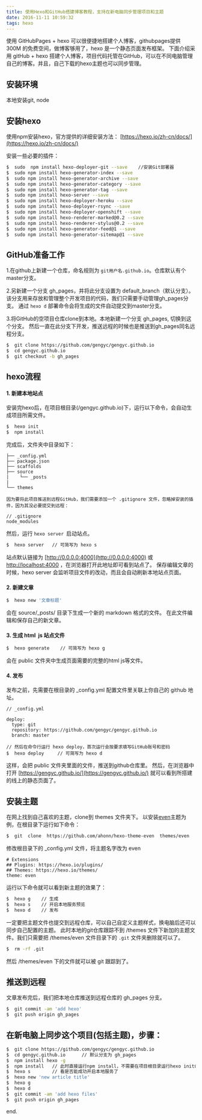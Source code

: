 ```yaml
---
title: 使用Hexo和GitHub搭建博客教程，支持在新电脑同步管理项目和主题
date: 2016-11-11 10:59:32
tags: hexo
---
```


使用 GitHubPages + hexo 可以很便捷地搭建个人博客，githubpages提供 300M 的免费空间，做博客够用了，hexo 是一个静态页面发布框架。
下面介绍采用 gitHub + hexo 搭建个人博客，项目代码托管在GitHub，可以在不同电脑管理自己的博客。并且，自己下载的hexo主题也可以同步管理。

<!-- more -->

## 安装环境
本地安装git, node

## 安装hexo
使用npm安装hexo，官方提供的详细安装方法：
[https://hexo.io/zh-cn/docs/](https://hexo.io/zh-cn/docs/)

安装一些必要的插件：

```bash
$  sudo  npm install hexo-deployer-git --save    //安装Git部署器
$  sudo npm install hexo-generator-index --save 
$  sudo npm install hexo-generator-archive --save 
$  sudo npm install hexo-generator-category --save 
$  sudo npm install hexo-generator-tag --save 
$  sudo npm install hexo-server --save 
$  sudo npm install hexo-deployer-heroku --save 
$  sudo npm install hexo-deployer-rsync --save 
$  sudo npm install hexo-deployer-openshift --save 
$  sudo npm install hexo-renderer-marked@0.2 --save 
$  sudo npm install hexo-renderer-stylus@0.2 --save 
$  sudo npm install hexo-generator-feed@1 --save 
$  sudo npm install hexo-generator-sitemap@1 --save
```

## GitHub准备工作

1.在github上新建一个仓库，命名规则为 `git用户名.github.io`。仓库默认有个master分支。

2.另新建一个分支 gh_pages，并将此分支设置为 default_branch（默认分支）。
该分支用来存放和管理整个开发项目的代码，我们只需要手动管理gh_pages分支。
通过 `hexo d` 部署命令会将生成的文件自动提交到master分支。

3.将GitHub的空项目仓库clone到本地。本地新建一个分支 gh_pages, 切换到这个分支。
然后一直在此分支下开发，推送远程的时候也是推送到gh_pages同名远程分支。

```bash
$  git clone https://github.com/gengyc/gengyc.github.io
$  cd gengyc.github.io
$  git checkout -b gh_pages
```

## hexo流程

#### 1. 新建本地站点
安装完hexo后，在项目根目录(/gengyc.github.io)下，运行以下命令，会自动生成项目所需文件。
```bash
$  hexo init
$  npm install
```
完成后，文件夹中目录如下：
```
├── _config.yml
├── package.json
├── scaffolds
├── source
|    └── _posts
|
└── themes

因为要将此项目推送到远程GitHub，我们需要添加一个 .gitignore 文件，忽略掉安装的插件，因为其没必要提交到远程：

// .gitignore
node_modules
```

然后，运行 `hexo server `启动站点。

```bash
$  hexo server   // 可简写为 hexo s
```

站点默认链接为 [http://0.0.0.0:4000](http://0.0.0.0:4000)  或 [http://localhost:4000](http://localhost:4000) ，在浏览器打开此地址即可看到站点了。
保存编辑文章的时候，hexo server 会监听项目文件的改动，而且会自动刷新本地站点页面。

#### 2. 新建文章

```bash
$  hexo new '文章标题'
```

会在 source/_posts/ 目录下生成一个新的 markdown 格式的文件。
在此文件编辑和保存自己的新文章。

#### 3. 生成 html  js 站点文件

```bash
$  hexo generate    // 可简写为 hexo g
```

会在 public 文件夹中生成页面需要的完整的html js等文件。

#### 4. 发布

发布之前，先需要在根目录的 _config.yml 配置文件里关联上你自己的 github 地址。


```
// _config.yml

deploy:
  type: git
  repository: https://github.com/gengyc/gengyc.github.io
  branch: master

// 然后在命令行运行 hexo deploy，首次运行会按要求填写GitHub账号和密码
$  hexo deploy     // 可简写为 hexo d
```

这样，会把 public 文件夹里面的文件，推送到github仓库里。
然后，在浏览器中打开 [https://gengyc.github.io/](https://gengyc.github.io/) 就可以看到所搭建的线上的静态页面了。



## 安装主题
在网上找到自己喜欢的主题，clone到 themes 文件夹下。
以安装[even](https://github.com/ahonn/hexo-theme-even)主题为例，在根目录下运行如下命令：


```bash
$  git  clone  https://github.com/ahonn/hexo-theme-even  themes/even
```

修改根目录下的 _config.yml 文件，将主题名字改为 even


```
# Extensions
## Plugins: https://hexo.io/plugins/
## Themes: https://hexo.io/themes/
theme: even
```

运行以下命令就可以看到新主题的效果了：

```bash
$  hexo g    // 生成
$  hexo s    // 开启本地服务预览
$  hexo d    // 发布
```

一定要把主题文件也提交到远程仓库，可以自己自定义主题样式，换电脑后还可以同步自己配置的主题。
此时本地的git仓库跟踪不到 /themes 文件下新加的主题文件。我们只需要把 /themes/even 文件目录下的 `.git` 文件夹删除就可以了。


```bash
$  rm -rf .git
```
然后 /themes/even 下的文件就可以被 git 跟踪到了。


## 推送到远程


文章发布完后，我们把本地仓库推送到远程仓库的 gh_pages 分支。


```bash
$  git commit -am 'add hexo'
$  git push origin gh_pages
```


## 在新电脑上同步这个项目(包括主题)，步骤：

```bash
$  git clone https://github.com/gengyc/gengyc.github.io
$  cd gengyc.github.io      // 默认分支为 gh_pages
$  npm install hexo -g
$  npm install   // 此时直接运行npm install，不需要在项目根目录运行hexo init命令，否则会将所有文件初始化掉
$  hexo s        // 看是否能成功开启本地服务了
$  hexo new 'new article title'
$  hexo g
$  hexo d
$  git commit -am 'add hexo files'
$  git push origin gh_pages
```

end.


